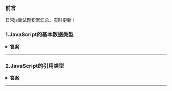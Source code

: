 ### 前言  
日常js面试题积累汇总。实时更新！

### 1.JavaScript的基本数据类型  

<details><summary><b>答案</b></summary>
<p>

#### 答案:   
Number、String、Boolean、Null、Undefined、Symbel（ES6新增）  
Object是JavaScript中所有对象的父对象  
数据封装类对象：Object、Array、Boolean、Number、和String  
其他对象：Function、Arguments、Math、Date、RegExp、Error  
</p>
</details>  

***

### 2.JavaScript的引用类型  

<details><summary><b>答案</b></summary>
<p>

#### 答案:   
* Object  
* Function  
* Array  
</p>
</details>  

***
